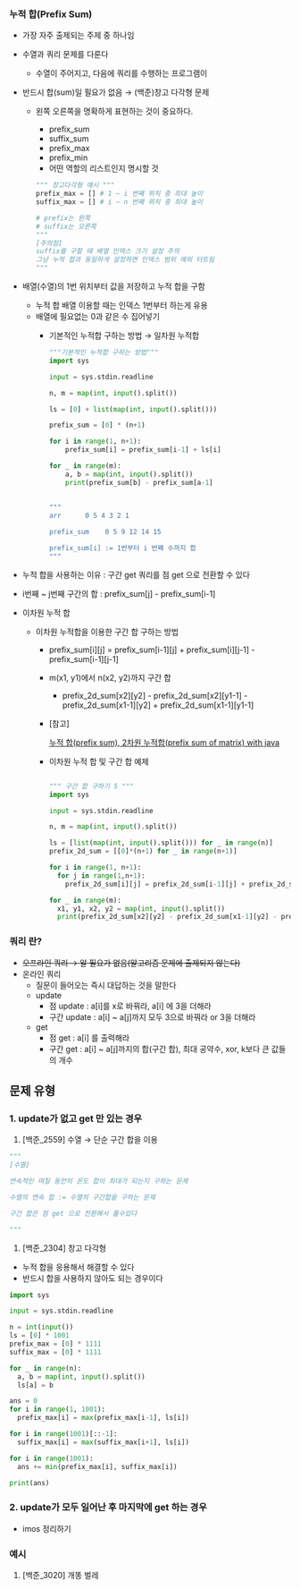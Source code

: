 ### 누적 합(Prefix Sum)

- 가장 자주 출제되는 주제 중 하나임
- 수열과 쿼리 문제를 다룬다
    - 수열이 주어지고, 다음에 쿼리를 수행하는 프로그램이
- 반드시 합(sum)일 필요가 없음 → (백준)창고 다각형 문제
    - 왼쪽 오른쪽을 명확하게 표현하는 것이 중요하다.
        - prefix_sum
        - suffix_sum
        - prefix_max
        - prefix_min
        - 어떤 역할의 리스트인지 명시할 것

        ```python
        """ 창고다각형 예시 """
        prefix_max = [] # 1 ~ i 번째 위치 중 최대 높이
        suffix_max = [] # i ~ n 번째 위치 중 최대 높이
        
        # prefix는 왼쪽
        # suffix는 오른쪽 
        """
        [주의점]
        suffix를 구할 때 배열 인덱스 크기 설정 주의 
        그냥 누적 합과 동일하게 설정하면 인덱스 범위 예외 터트림
        """
        ```

- 배열(수열)의 1번 위치부터 값을 저장하고 누적 합을 구함
    - 누적 합 배열 이용할 때는 인덱스 1번부터 하는게 유용
    - 배열에 필요없는 0과 같은 수 집어넣기
        - 기본적인 누적합 구하는 방법 → 일차원 누적합

            ```python
            """기본적인 누적합 구하는 방법"""
            import sys 
            
            input = sys.stdin.readline
            
            n, m = map(int, input().split())
            
            ls = [0] + list(map(int, input().split()))
            
            prefix_sum = [0] * (n+1)
            
            for i in range(1, n+1):
            	prefix_sum[i] = prefix_sum[i-1] + ls[i]
            
            for _ in range(m):
            	a, b = map(int, input().split())
            	print(prefix_sum[b] - prefix_sum[a-1]
            	
            	
            """
            arr      0 5 4 3 2 1
            
            prefix_sum    0 5 9 12 14 15
            
            prefix_sum[i] := 1번부터 i 번째 수까지 합
            """
            
            ```

- 누적 합을 사용하는 이유 : 구간 get 쿼리를 점 get 으로 전환할 수 있다
- i번째 ~ j번째 구간의 합 : prefix_sum[j] - prefix_sum[i-1]
- 이차원 누적 합
    - 이차원 누적합을 이용한 구간 합 구하는 방법
        - prefix_sum[i][j] = prefix_sum[i-1][j] + prefix_sum[i][j-1] - prefix_sum[i-1][j-1]
        - m(x1, y1)에서 n(x2, y2)까지 구간 합
            - prefix_2d_sum[x2][y2] - prefix_2d_sum[x2][y1-1] - prefix_2d_sum[x1-1][y2] + prefix_2d_sum[x1-1][y1-1]
        - [참고]

          [누적 합(prefix sum), 2차원 누적합(prefix sum of matrix) with java](https://nahwasa.com/entry/%EB%88%84%EC%A0%81-%ED%95%A9prefix-sum-2%EC%B0%A8%EC%9B%90-%EB%88%84%EC%A0%81%ED%95%A9prefix-sum-of-matrix-with-java#2%EC%B0%A8%EC%9B%90_%EB%88%84%EC%A0%81_%ED%95%A9_(prefix_sum_of_matrix))

        - 이차원 누적 합 및 구간 합 예제

            ```python
            
            """ 구간 합 구하기 5 """
            import sys
            
            input = sys.stdin.readline
            
            n, m = map(int, input().split())
            
            ls = [list(map(int, input().split())) for _ in range(n)]
            prefix_2d_sum = [[0]*(n+1) for _ in range(n+1)]
            
            for i in range(1, n+1):
              for j in range(1,n+1):
                prefix_2d_sum[i][j] = prefix_2d_sum[i-1][j] + prefix_2d_sum[i][j-1] - prefix_2d_sum[i-1][j-1] + ls[i-1][j-1]
            
            for _ in range(m):
              x1, y1, x2, y2 = map(int, input().split())
              print(prefix_2d_sum[x2][y2] - prefix_2d_sum[x1-1][y2] - prefix_2d_sum[x2][y1-1] + prefix_2d_sum[x1-1][y1-1])
            
            ```


### 쿼리 란?

- ~~오프라인 쿼리 → 알 필요가 없음(알고리즘 문제에 출제되지 않는다)~~
- 온라인 쿼리
    - 질문이 들어오는 즉시 대답하는 것을 말한다
    - update
        - 점 update : a[i]를 x로 바꿔라, a[i] 에 3을 더해라
        - 구간 update : a[i] ~  a[j]까지 모두 3으로 바꿔라 or 3을 더해라
    - get
        - 점 get : a[i] 를 출력해라
        - 구간 get : a[i] ~ a[j]까지의 합(구간 합), 최대 공약수, xor, k보다 큰 값들의 개수

## 문제 유형

### 1. update가 없고 get 만 있는 경우

1. [백준_2559] 수열 → 단순 구간 합을 이용

```python
"""
[수열]

연속적인 며칠 동안의 온도 합이 최대가 되는지 구하는 문제

수열의 연속 합 := 수열의 구간합을 구하는 문제

구간 합은 점 get 으로 전환해서 풀수있다 

"""
```

1. [백준_2304] 창고 다각형
- 누적 합을 응용해서 해결할 수 있다
- 반드시 합을 사용하지 않아도 되는 경우이다

```python
import sys

input = sys.stdin.readline

n = int(input())
ls = [0] * 1001
prefix_max = [0] * 1111
suffix_max = [0] * 1111

for _ in range(n):
  a, b = map(int, input().split())
  ls[a] = b

ans = 0
for i in range(1, 1001):
  prefix_max[i] = max(prefix_max[i-1], ls[i])

for i in range(1001)[::-1]:
  suffix_max[i] = max(suffix_max[i+1], ls[i])

for i in range(1001):
  ans += min(prefix_max[i], suffix_max[i])

print(ans)

```

### 2. update가 모두 일어난 후 마지막에 get 하는 경우

- imos 정리하기

### 예시

1. [백준_3020] 개똥 벌레